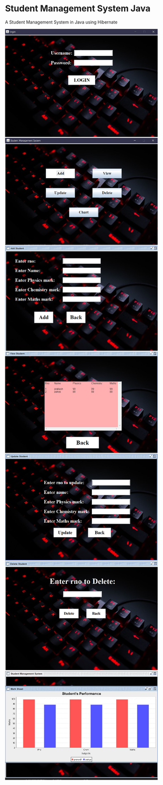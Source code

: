 # Student Management System Java
A Student Management System in Java using Hibernate

<img src="screenshots/1.JPG" width=500>
<img src="screenshots/2.JPG" width=500>
<img src="screenshots/3.JPG" width=500>
<img src="screenshots/4.JPG" width=500>
<img src="screenshots/5.JPG" width=500>
<img src="screenshots/6.JPG" width=500>
<img src="screenshots/7.JPG" width=500>


